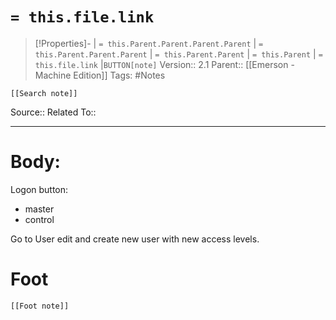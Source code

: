 # `= this.file.link`
>[!Properties]- | `= this.Parent.Parent.Parent.Parent` |  `= this.Parent.Parent.Parent` | `= this.Parent.Parent` | `= this.Parent` | `= this.file.link` |`BUTTON[note]` 
>Version:: 2.1
>Parent:: [[Emerson - Machine Edition]]
>Tags: #Notes
```meta-bind-embed
[[Search note]]
```
Source::
Related To::
***
# Body:
Logon button:
- master
- control

Go to User edit and create new user with new access levels. 







# Foot
```meta-bind-embed
[[Foot note]]
``` 